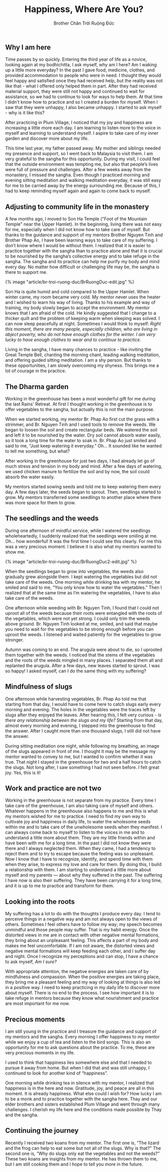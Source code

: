 ﻿---
title: Happiness, Where Are You?
author: Brother Chân Trời Ruộng Đức
---
## Why I am here

Time passes by so quickly. Entering the third year of life as a novice, looking again at my bodhichitta, I ask myself, why am I here? Am I waking up a little more everyday? In the past I gave food, medicine, clothes, and provided accommodation to people who were in need. I thought they would feel happy and satisfied once they had received help, but the reality was not like that - what I offered only helped them in part. After they had received material support, they were still not happy and continued to wait for assistance, so we had to continue to look for ways to help them. At that time I didn't know how to practice and so I created a burden for myself. When l saw that they were unhappy, I also became unhappy. I started to ask myself - why is it like this?

After practicing in Plum Village, I noticed that my joy and happiness are increasing a little more each day. I am learning to listen more to the voice in myself and learning to understand myself. I aspire to take care of my inner garden and discover more about my life.

This time last year, my father passed away. My mother and siblings needed my presence and support, so I went back to Malaysia to visit them. I am very grateful to the sangha for this opportunity. During my visit, I could feel that the outside environment was tempting me, but also that people’s lives were full of pressure and challenges. After a few weeks away from the monastery, I missed the sangha. Even though I practiced morning and evening sitting meditation and walking meditation everyday, it was still easy for me to be carried away by the energy surrounding me. Because of this, I had to keep reminding myself again and again to come back to myself. 

## Adjusting to community life in the monastery 

A few months ago, l moved to Son Ha Temple ("Foot of the Mountain Temple" near the Upper Hamlet). In the beginning, living there was not easy for me, especially when I did not know how to take care of myself. But thanks to the guidance and support of my mentors Brother Nguyen Tinh and Brother Phap Ao, I have been learning ways to take care of my suffering. I don’t know where I would be without them. I realized that it is easier to practice together with the sangha than to practice alone and that it is crucial to be nourished by the sangha’s collective energy and to take refuge in the sangha. The sangha and its practice can help me purify my body and mind every day. No matter how difficult or challenging life may be, the sangha is there to support me. 

{% image "article/br-troi-ruong-duc/BrRuongDuc-edit.jpg" %}

Son Ha is quite humid and cold compared to the Upper Hamlet. When winter came, my room became very cold. My mentor never uses the heater and l wished to learn his way of living. Thanks to his example and way of training, my body slowly began to accept the environment. My mentor knows that l am afraid of the cold. He kindly suggested that I change to a thicker quilt and the problem of keeping warm when sleeping was solved. I can now sleep peacefully at night. Sometimes I would think to myself: *Right this moment, there are many people, especially children, who are living in abject poverty, who do not have enough clothes for the winter. I am very lucky to have enough clothes to wear and to continue to practice.*

Living in the sangha, I have many chances to practice - like inviting the Great Temple Bell, chanting the morning chant, leading walking meditation, and offering guided sitting meditation. I am a shy person. But thanks to these opportunities, I am slowly overcoming my shyness. This brings me a lot of courage in the practice.

## The Dharma garden

Working in the greenhouse has been a most wonderful gift for me during the last Rains' Retreat. At first I thought working in the greenhouse is to offer vegetables to the sangha, but actually this is not the main purpose.

When we started working, my mentor Br. Phap Ao first cut the grass with a strimmer, and Br. Nguyen Tinh and I used tools to remove the weeds. We began to loosen the soil and create rectangular beds. We watered the soil and left it to be nourished by the water. Dry soil cannot absorb water easily, so it took a long time for the water to soak in. Br. Phap Ao just smiled and said to me, “Just keep watering it everyday.” Oh… It sounded like he wanted to tell me something, but what?


After working in the greenhouse for just two days, I had already let go of much stress and tension in my body and mind. After a few days of watering, we used chicken manure to fertilize the soil and by now, the soil could absorb the water easily. 

My mentors started sowing seeds and told me to keep watering them every day. A few days later, the seeds began to sprout. Then, seedlings started to grow. My mentors transferred some seedlings to another place where there was more space for them to grow.

## The seedlings and the weeds

During one afternoon of mindful service, while I watered the seedlings wholeheartedly, I suddenly realized that the seedlings were smiling at me. Oh… how wonderful! It was the first time I could see this clearly. For me this was a very precious moment. I believe it is also what my mentors wanted to show me. 

{% image "article/br-troi-ruong-duc/BrRuongDuc2-edit.jpg" %}

When the seedlings began to grow into vegetables, the weeds also gradually grew alongside them. I kept watering the vegetables but did not take care of the weeds. One morning while drinking tea with my mentor, he smiled and said to me, “You only know how to water the vegetables.” Then I realized that at the same time as I’m watering the vegetables, I have to also take care of the weeds. 

One afternoon while weeding with Br. Nguyen Tinh, I found that I could not uproot all of the weeds because their roots were entangled with the roots of the vegetables, which were not yet strong. I could only trim the weeds above ground. Br. Nguyen Tinh looked at me, smiled, and said that maybe you need to wait for the vegetables to be strong enough before you can uproot the weeds. I listened and waited patiently for the vegetables to grow stronger. 

Autumn was coming to an end. The arugula were about to die, so I uprooted them together with the weeds. I noticed that the stems of the vegetables and the roots of the weeds mingled in many places. I separated them all and replanted the arugula. After a few days, new leaves started to sprout. I was so happy! I asked myself, can I do the same thing with my suffering?

## Mindfulness of slugs

One afternoon while harvesting vegetables, Br. Phap Ao told me that starting from that day, I would have to come here to catch slugs early every morning and evening. The holes in the vegetables were the traces left by slugs after they enjoyed the leaves. After hearing this, I felt very curious - *is there any relationship between the slugs and my life?* Starting from that day, almost every morning and evening, I stepped into the greenhouse to find the answer. After I caught more than one thousand slugs, I still did not have the answer. 

During sitting meditation one night, while following my breathing, an image of the slugs appeared in front of me. I thought it may be the message my mentor wanted to convey to me, but I wanted to confirm whether it was true. That night I stayed in the greenhouse for two and a half hours to catch the slugs. Not long after, I saw something I had not seen before. I felt great joy. Yes, this is it! 

## Work and practice are not two

Working in the greenhouse is not separate from my practice. Every time I take care of the greenhouse, I am also taking care of myself and others. Whatever happens in the greenhouse also happens to me and this is what my mentors wished for me to practice. I need to find my own way to cultivate joy and happiness in daily life, to water the wholesome seeds within me and to take care of the unwholesome seeds when they manifest. I can always come back to myself to listen to the voices in me and to understand a little more about them. They are my little friends within and have been with me for a long time. In the past I did not know they were there and I always neglected them. When they came, I had a tendency to reject them and to try to escape because the feeling was so unpleasant. Now I know that l have to recognize, identify, and spend time with them when they arise, to express my love and care for them. By doing this, I build a relationship with them. I am starting to understand a little more about myself and my parents — about why they suffered in the past. The suffering I have now is also their suffering. They have been carrying it for a long time, and it is up to me to practice and transform for them.

## Looking into the roots

My suffering has a lot to do with the thoughts I produce every day. I tend to perceive things in a negative way and am not always open to the views of others. Sometimes I feel others have to follow my way; my speech becomes unmindful and those people may suffer. That is my habit energy. Once the distorted views in me are in contact with other negative mental formations, they bring about an unpleasant feeling. This affects a part of my body and makes me feel uncomfortable. If I am not aware, the distorted views and negative mental formations will keep feeding each other, and I suffer day and night. Once I recognize my perceptions and can stop, I have a chance to ask myself, *Am I sure?* 

With appropriate attention, the negative energies are taken care of by mindfulness and compassion. When the positive energies are taking place, they bring me a pleasant feeling and my way of looking at things is also led in a positive way. I need to keep practicing in my daily life to discover more about myself. There is no end to the process. I see how important it is to take refuge in mentors because they know what nourishment and practice are most important for me now.

## Precious moments

I am still young in the practice and I treasure the guidance and support of my mentors and the sangha. Every morning I offer happiness to my mentor while we enjoy a cup of tea and listen to the bird songs. This is also an opportunity for me to ask questions about the practice. To me, these are very precious moments in my life. 

I used to think that happiness lies somewhere else and that I needed to pursue it away from home. But when I did that and was still unhappy, I continued to look for another kind of “happiness”. 

One morning while drinking tea in silence with my mentor, I realized that happiness is in the here and now. Gratitude, joy, and peace are all in this moment. It is already happiness. What else could l wish for? How lucky I am to be a monk and to practice together with the sangha here. Thay and our elder brothers and sisters established Plum Village and went through many challenges. I cherish my life here and the conditions made possible by Thay and the sangha.

## Continuing the journey 

Recently I received two koans from my mentor. The first one is, “The lizard and the frog can help to eat some but not all of the slugs. Why is that?" The second one is, “Why do slugs only eat the vegetables and not the weeds?” These two koans are insights from my mentor. He has thrown them to me, but I am still cooking them and I hope to tell you more in the future.
